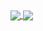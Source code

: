 <a href="https://github.com/hanbitgoun/github-readme-stats">
  <img align="center" src="https://github-readme-stats-lemon-sigma-76.vercel.app/api/top-langs/?username=hanbitgoun&layout=compact&repo=github-readme-stats" / width="auto" height ="auto">
</a>
<a href="https://github.com/hanbitgoun/github-readme-stats">
  <img align="center" src="https://github-readme-stats-lemon-sigma-76.vercel.app/api/?username=hanbitgoun&show_icons=true&theme=radical&hide_border=True&repo=github-readme-stats" / width="auto" height="auto">
</a>




<!--
**hanbitgoun/hanbitgoun** is a ✨ _special_ ✨ repository because its `README.md` (this file) appears on your GitHub profile.

Here are some ideas to get you started:

- 🔭 I’m currently working on ...
- 🌱 I’m currently learning ...
- 👯 I’m looking to collaborate on ...
- 🤔 I’m looking for help with ...
- 💬 Ask me about ...
- 📫 How to reach me: ...
- 😄 Pronouns: ...
- ⚡ Fun fact: ...


